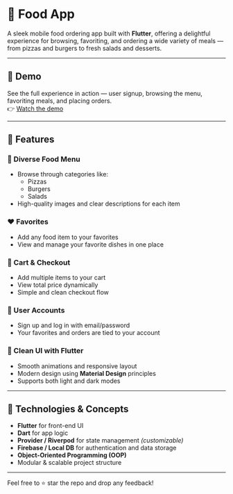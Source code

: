 # 🍔 Food App

A sleek mobile food ordering app built with **Flutter**, offering a delightful experience for browsing, favoriting, and ordering a wide variety of meals — from pizzas and burgers to fresh salads and desserts.

---

## 🎥 Demo

See the full experience in action — user signup, browsing the menu, favoriting meals, and placing orders.  
👉 [Watch the demo](https://www.linkedin.com/posts/abdelazizadel_flutter-dart-activity-7338223138888912898-JPL5?utm_source=social_share_send&utm_medium=member_desktop_web&rcm=ACoAADaCgBMBzV7FlkRFVyTib3IPTd5a6hxzLkA)

---

## 🚀 Features

### 🍕 Diverse Food Menu
- Browse through categories like:
  - Pizzas  
  - Burgers  
  - Salads  
- High-quality images and clear descriptions for each item

### ❤️ Favorites
- Add any food item to your favorites
- View and manage your favorite dishes in one place

### 🛒 Cart & Checkout
- Add multiple items to your cart
- View total price dynamically
- Simple and clean checkout flow

### 👤 User Accounts
- Sign up and log in with email/password
- Your favorites and orders are tied to your account

### 🧼 Clean UI with Flutter
- Smooth animations and responsive layout
- Modern design using **Material Design** principles
- Supports both light and dark modes

---

## 🧠 Technologies & Concepts

- **Flutter** for front-end UI
- **Dart** for app logic
- **Provider / Riverpod** for state management *(customizable)*
- **Firebase / Local DB** for authentication and data storage
- **Object-Oriented Programming (OOP)**
- Modular & scalable project structure

---

Feel free to ⭐ star the repo and drop any feedback!

